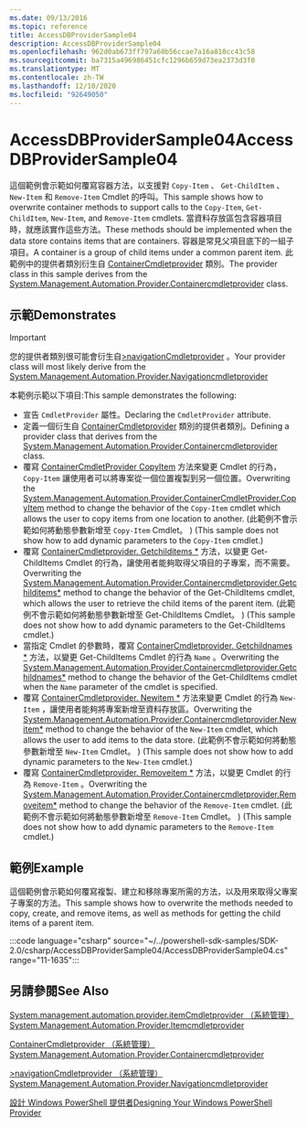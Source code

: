 ```yaml
---
ms.date: 09/13/2016
ms.topic: reference
title: AccessDBProviderSample04
description: AccessDBProviderSample04
ms.openlocfilehash: 962d0ab673ff797a60b56ccae7a16a810cc43c58
ms.sourcegitcommit: ba7315a496986451cfc1296b659d73ea2373d3f0
ms.translationtype: MT
ms.contentlocale: zh-TW
ms.lasthandoff: 12/10/2020
ms.locfileid: "92649050"
---
```

# <a name="accessdbprovidersample04"></a><span data-ttu-id="1c451-103">AccessDBProviderSample04</span><span class="sxs-lookup"><span data-stu-id="1c451-103">AccessDBProviderSample04</span></span>

<span data-ttu-id="1c451-104">這個範例會示範如何覆寫容器方法，以支援對 `Copy-Item` 、 `Get-ChildItem` 、 `New-Item` 和 `Remove-Item` Cmdlet 的呼叫。</span><span class="sxs-lookup"><span data-stu-id="1c451-104">This sample shows how to overwrite container methods to support calls to the `Copy-Item`, `Get-ChildItem`, `New-Item`, and `Remove-Item` cmdlets.</span></span> <span data-ttu-id="1c451-105">當資料存放區包含容器項目時，就應該實作這些方法。</span><span class="sxs-lookup"><span data-stu-id="1c451-105">These methods should be implemented when the data store contains items that are containers.</span></span> <span data-ttu-id="1c451-106">容器是常見父項目底下的一組子項目。</span><span class="sxs-lookup"><span data-stu-id="1c451-106">A container is a group of child items under a common parent item.</span></span> <span data-ttu-id="1c451-107">此範例中的提供者類別衍生自 [ContainerCmdletprovider](/dotnet/api/System.Management.Automation.Provider.ContainerCmdletProvider) 類別。</span><span class="sxs-lookup"><span data-stu-id="1c451-107">The provider class in this sample derives from the [System.Management.Automation.Provider.Containercmdletprovider](/dotnet/api/System.Management.Automation.Provider.ContainerCmdletProvider) class.</span></span>

## <a name="demonstrates"></a><span data-ttu-id="1c451-108">示範</span><span class="sxs-lookup"><span data-stu-id="1c451-108">Demonstrates</span></span>

> [!IMPORTANT]
> <span data-ttu-id="1c451-109">您的提供者類別很可能會衍生自[>navigationCmdletprovider](/dotnet/api/System.Management.Automation.Provider.NavigationCmdletProvider) 。</span><span class="sxs-lookup"><span data-stu-id="1c451-109">Your provider class will most likely derive from the [System.Management.Automation.Provider.Navigationcmdletprovider](/dotnet/api/System.Management.Automation.Provider.NavigationCmdletProvider)</span></span>

<span data-ttu-id="1c451-110">本範例示範以下項目:</span><span class="sxs-lookup"><span data-stu-id="1c451-110">This sample demonstrates the following:</span></span>

- <span data-ttu-id="1c451-111">宣告 `CmdletProvider` 屬性。</span><span class="sxs-lookup"><span data-stu-id="1c451-111">Declaring the `CmdletProvider` attribute.</span></span>
- <span data-ttu-id="1c451-112">定義一個衍生自 [ContainerCmdletprovider](/dotnet/api/System.Management.Automation.Provider.ContainerCmdletProvider) 類別的提供者類別。</span><span class="sxs-lookup"><span data-stu-id="1c451-112">Defining a provider class that derives from the [System.Management.Automation.Provider.Containercmdletprovider](/dotnet/api/System.Management.Automation.Provider.ContainerCmdletProvider) class.</span></span>
- <span data-ttu-id="1c451-113">覆寫 [ContainerCmdletProvider CopyItem](/dotnet/api/System.Management.Automation.Provider.ContainerCmdletProvider.CopyItem) 方法來變更 Cmdlet 的行為， `Copy-Item` 讓使用者可以將專案從一個位置複製到另一個位置。</span><span class="sxs-lookup"><span data-stu-id="1c451-113">Overwriting the [System.Management.Automation.Provider.ContainerCmdletProvider.CopyItem](/dotnet/api/System.Management.Automation.Provider.ContainerCmdletProvider.CopyItem) method to change the behavior of the `Copy-Item` cmdlet which allows the user to copy items from one location to another.</span></span> <span data-ttu-id="1c451-114"> (此範例不會示範如何將動態參數新增至 `Copy-Item` Cmdlet。 ) </span><span class="sxs-lookup"><span data-stu-id="1c451-114">(This sample does not show how to add dynamic parameters to the `Copy-Item` cmdlet.)</span></span>
- <span data-ttu-id="1c451-115">覆寫 [ContainerCmdletprovider. Getchilditems \*](/dotnet/api/System.Management.Automation.Provider.ContainerCmdletProvider.GetChildItems) 方法，以變更 Get-ChildItems Cmdlet 的行為，讓使用者能夠取得父項目的子專案，而不需要。</span><span class="sxs-lookup"><span data-stu-id="1c451-115">Overwriting the [System.Management.Automation.Provider.Containercmdletprovider.Getchilditems\*](/dotnet/api/System.Management.Automation.Provider.ContainerCmdletProvider.GetChildItems) method to change the behavior of the Get-ChildItems cmdlet, which allows the user to retrieve the child items of the parent item.</span></span> <span data-ttu-id="1c451-116"> (此範例不會示範如何將動態參數新增至 Get-ChildItems Cmdlet。 ) </span><span class="sxs-lookup"><span data-stu-id="1c451-116">(This sample does not show how to add dynamic parameters to the Get-ChildItems cmdlet.)</span></span>
- <span data-ttu-id="1c451-117">當指定 Cmdlet 的參數時，覆寫 [ContainerCmdletprovider. Getchildnames \*](/dotnet/api/System.Management.Automation.Provider.ContainerCmdletProvider.GetChildNames) 方法，以變更 Get-ChildItems Cmdlet 的行為 `Name` 。</span><span class="sxs-lookup"><span data-stu-id="1c451-117">Overwriting the [System.Management.Automation.Provider.Containercmdletprovider.Getchildnames\*](/dotnet/api/System.Management.Automation.Provider.ContainerCmdletProvider.GetChildNames) method to change the behavior of the Get-ChildItems cmdlet when the `Name` parameter of the cmdlet is specified.</span></span>
- <span data-ttu-id="1c451-118">覆寫 [ContainerCmdletprovider. Newitem \*](/dotnet/api/System.Management.Automation.Provider.ContainerCmdletProvider.NewItem) 方法來變更 Cmdlet 的行為 `New-Item` ，讓使用者能夠將專案新增至資料存放區。</span><span class="sxs-lookup"><span data-stu-id="1c451-118">Overwriting the [System.Management.Automation.Provider.Containercmdletprovider.Newitem\*](/dotnet/api/System.Management.Automation.Provider.ContainerCmdletProvider.NewItem) method to change the behavior of the `New-Item` cmdlet, which allows the user to add items to the data store.</span></span> <span data-ttu-id="1c451-119"> (此範例不會示範如何將動態參數新增至 `New-Item` Cmdlet。 ) </span><span class="sxs-lookup"><span data-stu-id="1c451-119">(This sample does not show how to add dynamic parameters to the `New-Item` cmdlet.)</span></span>
- <span data-ttu-id="1c451-120">覆寫 [ContainerCmdletprovider. Removeitem \*](/dotnet/api/System.Management.Automation.Provider.ContainerCmdletProvider.RemoveItem) 方法，以變更 Cmdlet 的行為 `Remove-Item` 。</span><span class="sxs-lookup"><span data-stu-id="1c451-120">Overwriting the [System.Management.Automation.Provider.Containercmdletprovider.Removeitem\*](/dotnet/api/System.Management.Automation.Provider.ContainerCmdletProvider.RemoveItem) method to change the behavior of the `Remove-Item` cmdlet.</span></span> <span data-ttu-id="1c451-121"> (此範例不會示範如何將動態參數新增至 `Remove-Item` Cmdlet。 ) </span><span class="sxs-lookup"><span data-stu-id="1c451-121">(This sample does not show how to add dynamic parameters to the `Remove-Item` cmdlet.)</span></span>

## <a name="example"></a><span data-ttu-id="1c451-122">範例</span><span class="sxs-lookup"><span data-stu-id="1c451-122">Example</span></span>

<span data-ttu-id="1c451-123">這個範例會示範如何覆寫複製、建立和移除專案所需的方法，以及用來取得父專案子專案的方法。</span><span class="sxs-lookup"><span data-stu-id="1c451-123">This sample shows how to overwrite the methods needed to copy, create, and remove items, as well as methods for getting the child items of a parent item.</span></span>

:::code language="csharp" source="~/../powershell-sdk-samples/SDK-2.0/csharp/AccessDBProviderSample04/AccessDBProviderSample04.cs" range="11-1635":::

## <a name="see-also"></a><span data-ttu-id="1c451-124">另請參閱</span><span class="sxs-lookup"><span data-stu-id="1c451-124">See Also</span></span>

[<span data-ttu-id="1c451-125">System.management.automation.provider.itemCmdletprovider （系統管理）</span><span class="sxs-lookup"><span data-stu-id="1c451-125">System.Management.Automation.Provider.Itemcmdletprovider</span></span>](/dotnet/api/System.Management.Automation.Provider.ItemCmdletProvider)

[<span data-ttu-id="1c451-126">ContainerCmdletprovider （系統管理）</span><span class="sxs-lookup"><span data-stu-id="1c451-126">System.Management.Automation.Provider.Containercmdletprovider</span></span>](/dotnet/api/System.Management.Automation.Provider.ContainerCmdletProvider)

[<span data-ttu-id="1c451-127">>navigationCmdletprovider （系統管理）</span><span class="sxs-lookup"><span data-stu-id="1c451-127">System.Management.Automation.Provider.Navigationcmdletprovider</span></span>](/dotnet/api/System.Management.Automation.Provider.NavigationCmdletProvider)

[<span data-ttu-id="1c451-128">設計 Windows PowerShell 提供者</span><span class="sxs-lookup"><span data-stu-id="1c451-128">Designing Your Windows PowerShell Provider</span></span>](./provider-types.md)

